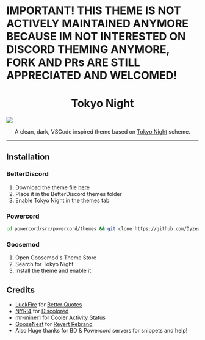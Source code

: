 # IMPORTANT! THIS THEME IS NOT ACTIVELY MAINTAINED ANYMORE BECAUSE IM NOT INTERESTED ON DISCORD THEMING ANYMORE, FORK AND PRs ARE STILL APPRECIATED AND WELCOMED!
<h1 align="center">Tokyo Night</h1>

![](https://github.com/Dyzean/Tokyo-Night/blob/main/assets/preview.png?raw=true)

<p align="center">A clean, dark, VSCode inspired theme based on <a href="https://github.com/enkia/tokyo-night-vscode-theme">Tokyo Night</a> scheme.</p>

---

## Installation

### BetterDiscord

1. Download the theme file [here](https://betterdiscord.app/Download?id=439)
2. Place it in the BetterDiscord themes folder
3. Enable Tokyo Night in the themes tab

### Powercord
```sh
cd powercord/src/powercord/themes && git clone https://github.com/Dyzean/Tokyo-Night
```

### Goosemod
1. Open Goosemod's Theme Store
2. Search for Tokyo Night
3. Install the theme and enable it

## Credits

- [LuckFire](https://github.com/LuckFire) for [Better Quotes](https://github.com/LuckFire/CSS-Snippets/tree/master/BetterQuotes)
- [NYRI4](https://github.com/NYRI4) for [Discolored](https://github.com/NYRI4/Discolored)
- [mr-miner1](https://github.com/mr-miner1) for [Cooler Activity Status](https://github.com/mr-miner1/cooler-activity-status)
- [GooseNest](https://github.com/Goose-Nest) for [Revert Rebrand](https://github.com/Goose-Nest/GT-RevertRebrand)
- Also Huge thanks for BD & Powercord servers for snippets and help!
